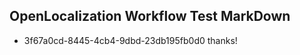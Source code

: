 ## OpenLocalization Workflow Test MarkDown
* 3f67a0cd-8445-4cb4-9dbd-23db195fb0d0 thanks!

<!--HONumber=Aug16_HO4-->


